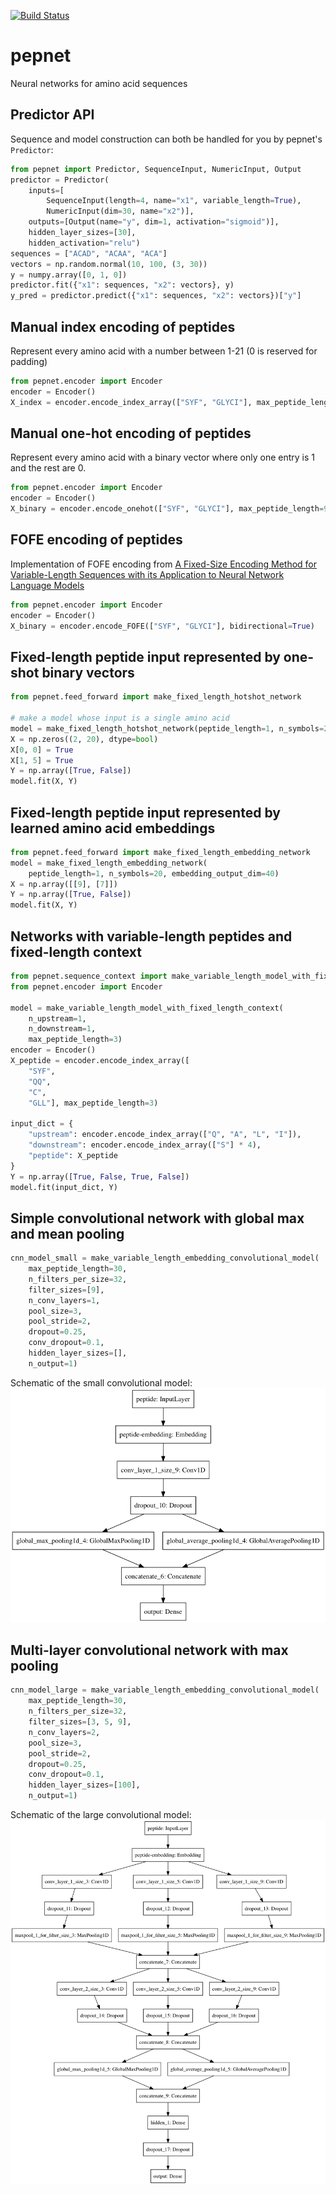 [![Build Status](https://travis-ci.org/hammerlab/pepnet.svg?branch=master)](https://travis-ci.org/hammerlab/pepnet)

# pepnet
Neural networks for amino acid sequences

## Predictor API

Sequence and model construction can both be handled for you by pepnet's
`Predictor`:

```python
from pepnet import Predictor, SequenceInput, NumericInput, Output
predictor = Predictor(
    inputs=[
        SequenceInput(length=4, name="x1", variable_length=True),
        NumericInput(dim=30, name="x2")],
    outputs=[Output(name="y", dim=1, activation="sigmoid")],
    hidden_layer_sizes=[30],
    hidden_activation="relu")
sequences = ["ACAD", "ACAA", "ACA"]
vectors = np.random.normal(10, 100, (3, 30))
y = numpy.array([0, 1, 0])
predictor.fit({"x1": sequences, "x2": vectors}, y)
y_pred = predictor.predict({"x1": sequences, "x2": vectors})["y"]
```

## Manual index encoding of peptides

Represent every amino acid with a number between 1-21 (0 is reserved for padding)

```python
from pepnet.encoder import Encoder
encoder = Encoder()
X_index = encoder.encode_index_array(["SYF", "GLYCI"], max_peptide_length=9)
```

## Manual one-hot encoding of peptides

Represent every amino acid with a binary vector where only one entry is 1 and
the rest are 0.

```python
from pepnet.encoder import Encoder
encoder = Encoder()
X_binary = encoder.encode_onehot(["SYF", "GLYCI"], max_peptide_length=9)
```

## FOFE encoding of peptides

Implementation of FOFE encoding from [A Fixed-Size Encoding Method for Variable-Length Sequences with its Application to Neural Network Language Models](https://arxiv.org/abs/1505.01504)

```python
from pepnet.encoder import Encoder
encoder = Encoder()
X_binary = encoder.encode_FOFE(["SYF", "GLYCI"], bidirectional=True)
```

## Fixed-length peptide input represented by one-shot binary vectors

```python
from pepnet.feed_forward import make_fixed_length_hotshot_network

# make a model whose input is a single amino acid
model = make_fixed_length_hotshot_network(peptide_length=1, n_symbols=20)
X = np.zeros((2, 20), dtype=bool)
X[0, 0] = True
X[1, 5] = True
Y = np.array([True, False])
model.fit(X, Y)
```


## Fixed-length peptide input represented by learned amino acid embeddings
```python
from pepnet.feed_forward import make_fixed_length_embedding_network
model = make_fixed_length_embedding_network(
    peptide_length=1, n_symbols=20, embedding_output_dim=40)
X = np.array([[9], [7]])
Y = np.array([True, False])
model.fit(X, Y)
```


## Networks with variable-length peptides and fixed-length context

```python
from pepnet.sequence_context import make_variable_length_model_with_fixed_length_context
from pepnet.encoder import Encoder

model = make_variable_length_model_with_fixed_length_context(
    n_upstream=1,
    n_downstream=1,
    max_peptide_length=3)
encoder = Encoder()
X_peptide = encoder.encode_index_array([
    "SYF",
    "QQ",
    "C",
    "GLL"], max_peptide_length=3)

input_dict = {
    "upstream": encoder.encode_index_array(["Q", "A", "L", "I"]),
    "downstream": encoder.encode_index_array(["S"] * 4),
    "peptide": X_peptide
}
Y = np.array([True, False, True, False])
model.fit(input_dict, Y)
```

## Simple convolutional network with global max and mean pooling

```python
cnn_model_small = make_variable_length_embedding_convolutional_model(
    max_peptide_length=30,
    n_filters_per_size=32,
    filter_sizes=[9],
    n_conv_layers=1,
    pool_size=3,
    pool_stride=2,
    dropout=0.25,
    conv_dropout=0.1,
    hidden_layer_sizes=[],
    n_output=1)
```

Schematic of the small convolutional model: ![](conv_small.png)

## Multi-layer convolutional network with max pooling

```python
cnn_model_large = make_variable_length_embedding_convolutional_model(
    max_peptide_length=30,
    n_filters_per_size=32,
    filter_sizes=[3, 5, 9],
    n_conv_layers=2,
    pool_size=3,
    pool_stride=2,
    dropout=0.25,
    conv_dropout=0.1,
    hidden_layer_sizes=[100],
    n_output=1)
```

Schematic of the large convolutional model: ![](conv_large.png)

